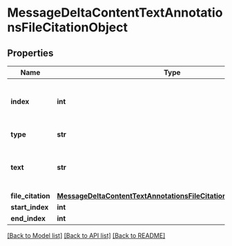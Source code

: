 # MessageDeltaContentTextAnnotationsFileCitationObject

## Properties
Name | Type | Description | Notes
------------ | ------------- | ------------- | -------------
**index** | **int** | The index of the annotation in the text content part. | 
**type** | **str** | Always &#x60;file_citation&#x60;. | 
**text** | **str** | The text in the message content that needs to be replaced. | [optional] 
**file_citation** | [**MessageDeltaContentTextAnnotationsFileCitationObjectFileCitation**](MessageDeltaContentTextAnnotationsFileCitationObjectFileCitation.md) |  | [optional] 
**start_index** | **int** |  | [optional] 
**end_index** | **int** |  | [optional] 

[[Back to Model list]](../README.md#documentation-for-models) [[Back to API list]](../README.md#documentation-for-api-endpoints) [[Back to README]](../README.md)

